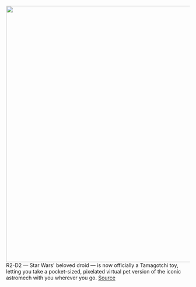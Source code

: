<img src='https://cdn.vox-cdn.com/thumbor/-WLYOpbFkTagKX91LApzZ8O9nKw=/0x0:1536x864/1200x800/filters:focal(646x310:890x554)/cdn.vox-cdn.com/uploads/chorus_image/image/69666350/r2_d2_tamagotchi_droid_buddy_blue_TALL_01.0.jpeg' width='700px' /><br/>
R2-D2 — Star Wars' beloved droid — is now officially a Tamagotchi toy, letting you take a pocket-sized, pixelated virtual pet version of the iconic astromech with you wherever you go.
<a href='https://www.theverge.com/2021/8/2/22605668/r2-d2-tamagotchi-digital-pet-star-wars-release-date-preorder'> Source <a/>